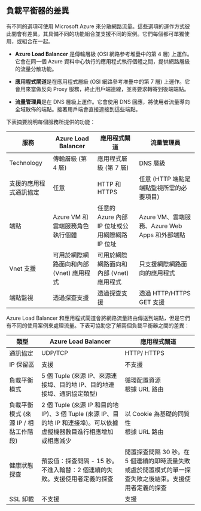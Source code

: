 ## 負載平衡器的差異

有不同的選項可使用 Microsoft Azure 來分散網路流量。這些選項的運作方式彼此間會有差異，其具備不同的功能組合並支援不同的案例。它們每個都可單獨使用，或組合在一起。

- **Azure Load Balancer** 是傳輸層級 (OSI 網路參考堆疊中的第 4 層) 上運作。它會在同一個 Azure 資料中心執行的應用程式執行個體之間，提供網路層級的流量分散功能。

- **應用程式閘道**是在應用程式層級 (OSI 網路參考堆疊中的第 7 層) 上運作。它會用來當做反向 Proxy 服務，終止用戶端連線，並將要求轉寄到後端端點。

- **流量管理員**是在 DNS 層級上運作。它會使用 DNS 回應，將使用者流量導向全域散佈的端點。接著用戶端會直接連接到這些端點。

下表摘要說明每個服務所提供的功能︰

| 服務 | Azure Load Balancer | 應用程式閘道 | 流量管理員 |
|---|---|---|---|
|Technology| 傳輸層級 (第 4 層) | 應用程式層級 (第 7 層) | DNS 層級 |
| 支援的應用程式通訊協定 |	任意 | HTTP 和 HTTPS | 	任意 (HTTP 端點是端點監視所需的必要項目) |
| 端點 | Azure VM 和雲端服務角色執行個體 | 任意的 Azure 內部 IP 位址或公用網際網路 IP 位址 | Azure VM、雲端服務、Azure Web Apps 和外部端點 |
| Vnet 支援 | 可用於網際網路面向和內部 (Vnet) 應用程式 | 可用於網際網路面向和內部 (Vnet) 應用程式 |	只支援網際網路面向的應用程式 |
端點監視 | 透過探查支援 | 透過探查支援 | 透過 HTTP/HTTPS GET 支援 | 

Azure Load Balancer 和應用程式閘道會將網路流量路由傳送到端點，但是它們有不同的使用案例來處理流量。下表可協助您了解兩個負載平衡器之間的差異︰

| 類型 | Azure Load Balancer | 應用程式閘道 |
|---|---|---|
| 通訊協定 | UDP/TCP | HTTP/ HTTPS |
| IP 保留區 | 支援 | 不支援 | 
| 負載平衡模式 | 5 個 Tuple (來源 IP、來源連接埠、目的地 IP、目的地連接埠、通訊協定類型) | 循環配置資源<br>根據 URL 路由 | 
| 負載平衡模式 (來源 IP / 相黏工作階段) | 2 個 Tuple (來源 IP 和目的地 IP)、3 個 Tuple (來源 IP、目的地 IP 和連接埠)。可以依據虛擬機器數目進行相應增加或相應減少 | 以 Cookie 為基礎的同質性<br>根據 URL 路由 |
| 健康狀態探查 | 預設值︰探查間隔 - 15 秒。不進入輪替︰2 個連續的失敗。支援使用者定義的探查 | 閒置探查間隔 30 秒。在 5 個連續的即時流量失敗或處於閒置模式的單一探查失敗之後結束。支援使用者定義的探查 | 
| SSL 卸載 | 不支援 | 支援 | 
  

<!---HONumber=AcomDC_0907_2016-->